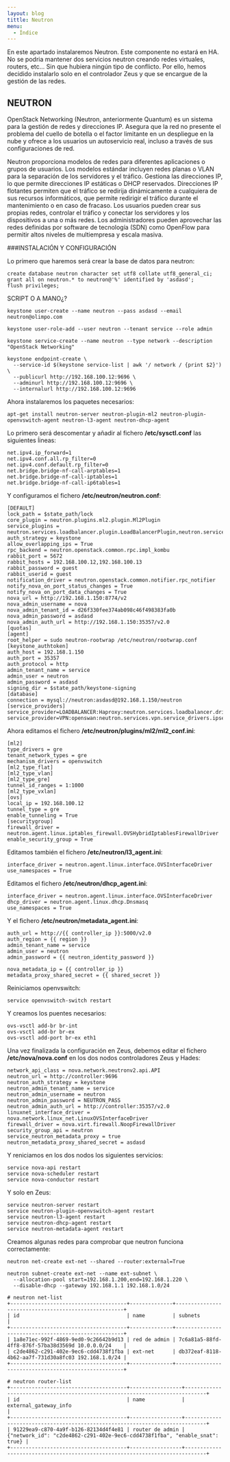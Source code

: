 ```yaml
---
layout: blog
tittle: Neutron
menu:
  - Índice
---
```


En este apartado instalaremos Neutron. Este componente no estará en HA. No se podria mantener dos servicios neutron creando redes virtuales, routers, etc... Sin que hubiera ningún tipo de conflicto. Por ello, hemos decidido instalarlo solo en el controlador Zeus y que se encargue de la gestión de las redes.

## NEUTRON

OpenStack Networking (Neutron, anteriormente Quantum) es un sistema para la gestión de redes y direcciones IP. Asegura que la red no presente el problema del cuello de botella o el factor limitante en un despliegue en la nube y ofrece a los usuarios un autoservicio real, incluso a través de sus configuraciones de red.

Neutron proporciona modelos de redes para diferentes aplicaciones o grupos de usuarios. Los modelos estándar incluyen redes planas o VLAN para la separación de los servidores y el tráfico. Gestiona las direcciones IP, lo que permite direcciones IP estáticas o DHCP reservados. Direcciones IP flotantes permiten que el tráfico se redirija dinámicamente a cualquiera de sus recursos informáticos, que permite redirigir el tráfico durante el mantenimiento o en caso de fracaso. Los usuarios pueden crear sus propias redes, controlar el tráfico y conectar los servidores y los dispositivos a una o más redes. Los administradores pueden aprovechar las redes definidas por software de tecnología (SDN) como OpenFlow para permitir altos niveles de multiempresa y escala masiva. 

###INSTALACIÓN Y CONFIGURACIÓN

Lo primero que haremos será crear la base de datos para neutron:

~~~
create database neutron character set utf8 collate utf8_general_ci;
grant all on neutron.* to neutron@'%' identified by 'asdasd';
flush privileges;
~~~

SCRIPT O A MANO¿?

~~~
keystone user-create --name neutron --pass asdasd --email neutron@olimpo.com

keystone user-role-add --user neutron --tenant service --role admin

keystone service-create --name neutron --type network --description "OpenStack Networking"

keystone endpoint-create \
  --service-id $(keystone service-list | awk '/ network / {print $2}') \
  --publicurl http://192.168.100.12:9696 \
  --adminurl http://192.168.100.12:9696 \
  --internalurl http://192.168.100.12:9696
~~~

Ahora instalaremos los paquetes necesarios:

~~~
apt-get install neutron-server neutron-plugin-ml2 neutron-plugin-openvswitch-agent neutron-l3-agent neutron-dhcp-agent
~~~

Lo primero será descomentar y añadir al fichero **/etc/sysctl.conf** las siguientes ĺineas:

~~~
net.ipv4.ip_forward=1
net.ipv4.conf.all.rp_filter=0
net.ipv4.conf.default.rp_filter=0
net.bridge.bridge-nf-call-arptables=1
net.bridge.bridge-nf-call-iptables=1
net.bridge.bridge-nf-call-ip6tables=1
~~~

Y configuramos el fichero **/etc/neutron/neutron.conf**:

~~~
[DEFAULT]
lock_path = $state_path/lock
core_plugin = neutron.plugins.ml2.plugin.Ml2Plugin
service_plugins = neutron.services.loadbalancer.plugin.LoadBalancerPlugin,neutron.services.metering.metering_plugin.MeteringPlugin,neutron.services.l3_router.l3_router_plugin.L3RouterPlugin
auth_strategy = keystone
allow_overlapping_ips = True
rpc_backend = neutron.openstack.common.rpc.impl_kombu
rabbit_port = 5672
rabbit_hosts = 192.168.100.12,192.168.100.13
rabbit_password = guest
rabbit_userid = guest
notification_driver = neutron.openstack.common.notifier.rpc_notifier
notify_nova_on_port_status_changes = True
notify_nova_on_port_data_changes = True
nova_url = http://192.168.1.150:8774/v2
nova_admin_username = nova
nova_admin_tenant_id = d26f330fee374ab098c46f498383fa0b
nova_admin_password = asdasd
nova_admin_auth_url = http://192.168.1.150:35357/v2.0
[quotas]
[agent]
root_helper = sudo neutron-rootwrap /etc/neutron/rootwrap.conf
[keystone_authtoken]
auth_host = 192.168.1.150
auth_port = 35357
auth_protocol = http
admin_tenant_name = service
admin_user = neutron
admin_password = asdasd
signing_dir = $state_path/keystone-signing
[database]
connection = mysql://neutron:asdasd@192.168.1.150/neutron
[service_providers]
service_provider=LOADBALANCER:Haproxy:neutron.services.loadbalancer.drivers.haproxy.plugin_driver.HaproxyOnHostPluginDriver:default
service_provider=VPN:openswan:neutron.services.vpn.service_drivers.ipsec.IPsecVPNDriver:default
~~~

Ahora editamos el fichero **/etc/neutron/plugins/ml2/ml2_conf.ini**:

~~~
[ml2]
type_drivers = gre
tenant_network_types = gre
mechanism_drivers = openvswitch
[ml2_type_flat]
[ml2_type_vlan]
[ml2_type_gre]
tunnel_id_ranges = 1:1000
[ml2_type_vxlan]
[ovs]
local_ip = 192.168.100.12
tunnel_type = gre
enable_tunneling = True
[securitygroup]
firewall_driver = neutron.agent.linux.iptables_firewall.OVSHybridIptablesFirewallDriver
enable_security_group = True
~~~

Editamos también el fichero **/etc/neutron/l3_agent.ini**:

~~~
interface_driver = neutron.agent.linux.interface.OVSInterfaceDriver
use_namespaces = True
~~~

Editamos el fichero **/etc/neutron/dhcp_agent.ini**:

~~~
interface_driver = neutron.agent.linux.interface.OVSInterfaceDriver
dhcp_driver = neutron.agent.linux.dhcp.Dnsmasq
use_namespaces = True
~~~~

Y el fichero **/etc/neutron/metadata_agent.ini**:

~~~
auth_url = http://{{ controller_ip }}:5000/v2.0
auth_region = {{ region }}
admin_tenant_name = service
admin_user = neutron
admin_password = {{ neutron_identity_password }}

nova_metadata_ip = {{ controller_ip }}
metadata_proxy_shared_secret = {{ shared_secret }}
~~~

Reiniciamos openvswitch:

~~~
service openvswitch-switch restart
~~~

Y creamos los puentes necesarios:

~~~
ovs-vsctl add-br br-int
ovs-vsctl add-br br-ex
ovs-vsctl add-port br-ex eth1
~~~

Una vez finalizada la configuración en Zeus, debemos editar el fichero **/etc/nova/nova.conf** en los dos nodos controladores Zeus y Hades:

~~~
network_api_class = nova.network.neutronv2.api.API
neutron_url = http://controller:9696
neutron_auth_strategy = keystone
neutron_admin_tenant_name = service
neutron_admin_username = neutron
neutron_admin_password = NEUTRON_PASS
neutron_admin_auth_url = http://controller:35357/v2.0
linuxnet_interface_driver = nova.network.linux_net.LinuxOVSInterfaceDriver
firewall_driver = nova.virt.firewall.NoopFirewallDriver
security_group_api = neutron
service_neutron_metadata_proxy = true
neutron_metadata_proxy_shared_secret = asdasd
~~~

Y reniciamos en los dos nodos los siguientes servicios:

~~~
service nova-api restart
service nova-scheduler restart
service nova-conductor restart
~~~

Y solo en Zeus:

~~~
service neutron-server restart
service neutron-plugin-openvswitch-agent restart
service neutron-l3-agent restart
service neutron-dhcp-agent restart
service neutron-metadata-agent restart
~~~

Creamos algunas redes para comprobar que neutron funciona correctamente:

~~~
neutron net-create ext-net --shared --router:external=True
~~~

~~~
neutron subnet-create ext-net --name ext-subnet \
  --allocation-pool start=192.168.1.200,end=192.168.1.220 \
  --disable-dhcp --gateway 192.168.1.1 192.168.1.0/24
~~~

~~~
# neutron net-list
+--------------------------------------+--------------+-----------------------------------------------------+
| id                                   | name         | subnets                                             |
+--------------------------------------+--------------+-----------------------------------------------------+
| 1a8e71ec-992f-4869-9ed0-9c26642b9d13 | red de admin | 7c6a81a5-88fd-4ff8-876f-57ba38d3569d 10.0.0.0/24    |
| c2de4862-c291-402e-9ec6-cdd4738f1fba | ext-net      | db372eaf-8118-4b62-aa7f-731d30a8fc03 192.168.1.0/24 |
+--------------------------------------+--------------+-----------------------------------------------------+
~~~

~~~
# neutron router-list
+--------------------------------------+-----------------+-----------------------------------------------------------------------------+
| id                                   | name            | external_gateway_info                                                       |
+--------------------------------------+-----------------+-----------------------------------------------------------------------------+
| 91229ea9-c870-4a9f-b126-82134d4f4e81 | router de admin | {"network_id": "c2de4862-c291-402e-9ec6-cdd4738f1fba", "enable_snat": true} |
+--------------------------------------+-----------------+-----------------------------------------------------------------------------+
~~~